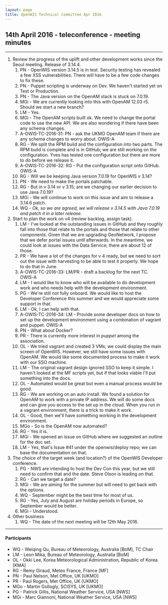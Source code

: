 ```yaml
---
layout: page
title: OpenWIS Technical Committee Apr 2016
---
```

## 14th April 2016 - teleconference - meeting minutes
---
1. Review the progress of the uplift and other development works since the Seoul meeting. Release of 3.14.4.
	1. PN - OpenWIS version 3.14.5 is in test. Security testing has revealed a few XSS vulnerabilities. There will have to be a few code changes to fix these.
	2. PN - Puppet scripting is underway on Dev.  We haven't started yet on Test or Production.
	3. PN - The Java version on the OpenAM stack is stuck on 7.0.19.
	4. MGi - We are currently looking into this with OpenAM 12.03 r5.  Should we start a new branch?
	5. LM - Yes.
	6. MGi - The OpenAM scripts built ok.  We need to change the portal code to use the new API. We are also wondering if there have been any schema changes.
	7. A-OWIS-TC-2016-31: PN - ask the UKMO OpenAM team if there are any schema changes to worry about. OWIS-A
	8. RG - We split the RPM build and the configuration into two parts.  The RPM build is complete and is in GitHub; we are still working on the configuration. Yves has tested one configuration but there are more to do before we release it.
	9. A-OWIS-TC-2016-32: RG - Put the configuration script onto GitHub. OWIS-A
	10. RG - Will we be keeping Java version 7.0.19 for OpenWIS v 3.14?
	11. PN - We need to make the portals patchable.
	12. RG - But in v 3.14 or v 3.15; are we changing our earlier decision to use Java 7.0.19?
	13. MGi - We will continue to work on this issue and aim to release a 3.14.6 patch.
	14. WQ - _Ok, so we are agreed, we will release v 3.14.5 with Java 7.0.19 and patch it in a later release._
2. Start to plan the work on v4 (review backlog, assign task).
	1. LM - I've looked at the outstanding issues in GitHub and they roughly fall into those that relate to the portals and those that relate to other components.  Given that we are upgrading GeoNetwork, I propose that we defer portal issues until afterwards.  In the meantime, we could look at issues with the Data Service; there are about 12 of those.
	2. PR - We have a lot of the changes for v 4 ready, but we need to sort out the issue with harvesting to be able to test it properly.  We hope to do that in June.
	3. A-OWIS-TC-2016-33: LM/PR - draft a backlog for the next TC. OWIS-A
	4. LM - I would like to know who will be available to do development work and who needs help with the development environment.
	5. PG - We're still not fully onboard.  We would like to host the Developer Conference this summer and we would appreciate some support in that.
	6. LM - Ok, I can help with that.
	7. A-OWIS-TC-2016-34: LM - Provide some developer docs on how to set up the development environment using a combination of vagrant and puppet. OWIS-A
	8. PN - What about Docker?
	9. PR - There is currently more interest in _puppet_ among the association.
	10. OL - We tried vagrant and created 3 VMs; we could display the main screen of OpenWIS.  However, we still have some issues with OpenAM.  We would like some documented process to make it work with our SSO machine.
	11. LM - The original vagrant design ignored SSO to keep it simple.  I haven't looked at the MF scripts yet, but if that looks viable I'll put something into the docs.
	12. OL - Automated would be great but even a manual process would be good.
	13. RG - We are working on an auto install.  We found a solution for OpenAM to work with a private IP address.  We will do some docs and can give you access to the set up in the cloud. When you run in a vagrant environment, there is a trick to make it work.
	14. OL - Good, then we'll have something working in the development environment.
	15. MGo - So is the OpenAM now automated?
	16. RG - Yes it is.
	17. MGi - We opened an issue on GitHub where we suggested an outline for the doc set.
	18. LM - Yes, that's Issue #41 under the openwis/deploy repo; we can base the documentation on that.
3. The choice of the target week (and location?) of the OpenWIS Developer conference.
	1. PG - NWS are intending to host the Dev Con this year, but we still need to confirm that and the date.  Steve Olson is leading on that.
	2. RG - Can we target a date?
	3. MGi - We are aiming for the summer but will need to get back with the options.
	4. WQ - September might be the best time for most of us.
	5. RG - Yes, July and August are holiday periods in Europe, so September would be better.
	6. MGi - Understood.
4. Other business
	1. WQ - The date of the next meeting will be 12th May 2016.

---

#### Participants
- WQ - Weiqing Qu, Bureau of Meteorology, Australia [BoM], TC Chair
- LM - Leon Mika, Bureau of Meteorology, Australia [BoM]
- OL - Okki Lee, Korea Meteorological Administration, Republic of Korea [KMA]
- RG - Remy Giraud, Meteo France, France [MF]
- PN - Paul Nelson, Met Office, UK [UKMO]
- PR - Paul Rogers, Met Office, UK [UKMO]
- MGo - Martin Gollogly, SCISYS, UK [UKMO]
- PG - Patrick Gillis, National Weather Service, USA [NWS]
- MGi - Marc Giannoni, National Weather Service, USA [NWS]
